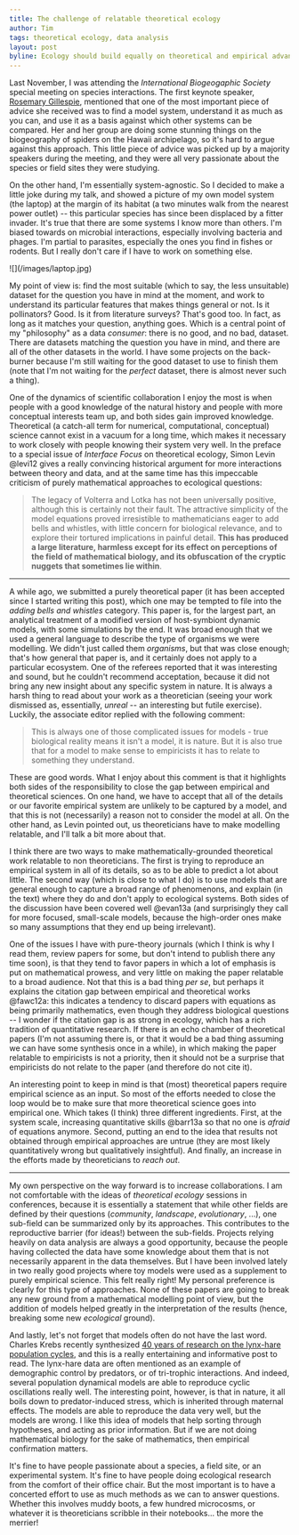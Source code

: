 ```yaml
---
title: The challenge of relatable theoretical ecology
author: Tim
tags: theoretical ecology, data analysis
layout: post
byline: Ecology should build equally on theoretical and empirical advances. But making theoretical science relatable is not easy.
---
```


Last November, I was attending the *International Biogeogaphic Society*
special meeting on species interactions. The first keynote speaker, [Rosemary
Gillespie][gill], mentioned that one of the most important piece of advice she
received was to find a model system, understand it as much as you can, and use
it as a basis against which other systems can be compared. Her and her group
are doing some stunning things on the biogeography of spiders on the Hawaii
archipelago, so it's hard to argue against this approach. This little piece
of advice was picked up by a majority speakers during the meeting, and they
were all very passionate about the species or field sites they were studying.

On the other hand, I'm essentially system-agnostic. So I decided to make
a little joke during my talk, and showed a picture of my own model system
(the laptop) at the margin of its habitat (a two minutes walk from the nearest
power outlet) -- this particular species has since been displaced by a fitter
invader. It's true that there are some systems I know more than others. I'm
biased towards on microbial interactions, especially involving bacteria and
phages. I'm partial to parasites, especially the ones you find in fishes or
rodents. But I really don't care if I have to work on something else.

<span class="left">
![](/images/laptop.jpg)
</span>

My point of view is: find the most suitable (which to say, the less
unsuitable) dataset for the question you have in mind at the moment, and
work to understand its particular features that makes things general or
not. Is it pollinators? Good. Is it from literature surveys? That's good
too. In fact, as long as it matches your question, anything goes. Which is
a central point of my "philosophy" as a data *consumer*: there is no good,
and no bad, dataset. There are datasets matching the question you have in
mind, and there are all of the other datasets in the world. I have some
projects on the back-burner because I'm still waiting for the good dataset
to use to finish them (note that I'm not waiting for the *perfect* dataset,
there is almost never such a thing).

One of the dynamics of scientific collaboration I enjoy the most is when people
with a good knowledge of the natural history and people with more conceptual
interests team up, and both sides gain improved knowledge. Theoretical
(a catch-all term for numerical, computational, conceptual) science cannot
exist in a vacuum for a long time, which makes it necessary to work closely
with people knowing their system very well. In the preface to a special
issue of *Interface Focus* on theoretical ecology, Simon Levin @levi12 gives a really
convincing historical argument for more interactions between theory and data,
and at the same time has this impeccable criticism of purely mathematical
approaches to ecological questions:

> The legacy of Volterra and Lotka has not been universally positive,
  although this is certainly not their fault. The attractive simplicity of
  the model equations proved irresistible to mathematicians eager to add
  bells and whistles, with little concern for biological relevance, and to
  explore their tortured implications in painful detail. **This has produced
  a large literature, harmless except for its effect on perceptions of the
  field of mathematical biology, and its obfuscation of the cryptic nuggets
  that sometimes lie within**.

---

A while ago, we submitted a purely theoretical paper (it has been accepted
since I started writing this post), which one may be tempted  to file into
the *adding bells and whistles* category. This paper is, for the largest part,
an analytical treatment of a modified version of host-symbiont dynamic models,
with some simulations by the end. It was broad enough that we used a general
language to describe the type of organisms we were modelling. We didn't just
called them *organisms*, but that was close enough; that's how general that
paper is, and it certainly does not apply to a particular ecosystem. One of
the referees reported that it was interesting and sound, but he couldn't
recommend acceptation, because it did not bring any new insight about any
specific system in nature. It is always a harsh thing to read about your work
as a theoretician (seeing your work dismissed as, essentially, *unreal* --
an interesting but futile exercise). Luckily, the associate editor replied
with the following comment:

> This is always one of those complicated issues for models - true biological
  reality means it isn't a model, it is nature. But it is also true that
  for a model to make sense to empiricists it has to relate to something
  they understand.

These are good words. What I enjoy about this comment is that it highlights
both sides of the responsibility to close the gap between empirical and
theoretical sciences. On one hand, we have to accept that all of the details
or our favorite empirical system are unlikely to be captured by a model,
and that this is not (necessarily) a reason not to consider the model at
all. On the other hand, as Levin pointed out, us theoreticians have to make
modelling relatable, and I'll talk a bit more about that.

I think there are two ways to make mathematically-grounded theoretical
work relatable to non theoreticians. The first is trying to reproduce an
empirical system in all of its details, so as to be able to predict a lot
about little. The second way (which is close to what I do) is to use models
that are general enough to capture a broad range of phenomenons, and explain
(in the text) where they do and don't apply to ecological systems. Both sides
of the discussion have been covered well @evan13a (and surprisingly they call
for more focused, small-scale models, because the high-order ones make so
many assumptions that they end up being irrelevant).

One of the issues I have with pure-theory journals (which I think is why
I read them, review papers for some, but don't intend to publish there any
time soon), is that they tend to favor papers in which a lot of emphasis is
put on mathematical prowess, and very little on making the paper relatable
to a broad audience. Not that this is a bad thing *per se*, but perhaps it
explains the citation gap between empirical and theoretical works @fawc12a:
this indicates a tendency to discard papers with equations as being primarily
mathematics, even though they address biological questions -- I wonder if
the citation gap is as strong in ecology, which has a rich tradition of
quantitative research. If there is an echo chamber of theoretical papers
(I'm not assuming there is, or that it would be a bad thing assuming we can
have some synthesis once in a while), in which making the paper relatable
to empiricists is not a priority, then it should not be a surprise that
empiricists do not relate to the paper (and therefore do not cite it).

An interesting point to keep in mind is that (most) theoretical papers
require empirical science as an input. So most of the efforts needed to
close the loop would be to make sure that more theoretical science goes into
empirical one. Which takes (I think) three different ingredients. First,
at the system scale, increasing quantitative skills @barr13a so that no
one is *afraid* of equations anymore. Second, putting an end to the idea
that results not obtained through empirical approaches are untrue (they are
most likely quantitatively wrong but qualitatively insightful). And finally,
an increase in the efforts made by theoreticians to *reach out*.

---

My own perspective on the way forward is to increase collaborations. I am not
comfortable with the ideas of *theoretical ecology* sessions in conferences,
because it is essentially a statement that while other fields are defined
by their questions (*community*, *landscape*, *evolutionary*, ...), one
sub-field can be summarized only by its approaches. This contributes to
the reproductive barrier (for ideas!) between the sub-fields. Projects
relying heavily on data analysis are always a good opportunity, because the
people having collected the data have some knowledge about them that is not
necessarily apparent in the data themselves. But I have been involved lately
in two really good projects where toy models were used as a supplement to
purely empirical science. This felt really right! My personal preference
is clearly for this type of approaches. None of these papers are going to
break any new ground from a mathematical modelling point of view, but the
addition of models helped greatly in the interpretation of the results
(hence, breaking some new *ecological* ground).

And lastly, let's not forget that models often do not have the last
word. Charles Krebs recently synthesized [40 years of research on the
lynx-hare population cycles][krebs], and this is a really entertaining and
informative post to read. The lynx-hare data are often mentioned as an example
of demographic control by predators, or of tri-trophic interactions. And
indeed, several population dynamical models are able to reproduce cyclic
oscillations really well. The interesting point, however, is that in nature, it
all boils down to predator-induced stress, which is inherited through maternal
effects. The models are able to reproduce the data very well, but the models
are wrong. I like this idea of models that help sorting through hypotheses,
and acting as prior information. But if we are not doing mathematical biology
for the sake of mathematics, then empirical confirmation matters.

It's fine to have people passionate about a species, a field site, or an
experimental system. It's fine to have people doing ecological research
from the comfort of their office chair. But the most important is to have a
concerted effort to use as much methods as we can to answer questions. Whether
this involves muddy boots, a few hundred microcosms, or whatever it is
theoreticians scribble in their notebooks... the more the merrier!

[gill]: http://nature.berkeley.edu/~gillespie/Home.html
[krebs]: https://www.zoology.ubc.ca/~krebs/ecological_rants/?p=786

